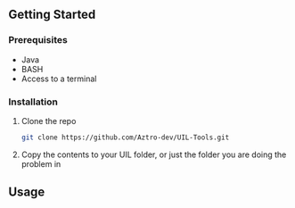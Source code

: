 <!-- GETTING STARTED -->
## Getting Started

### Prerequisites

* Java
* BASH
* Access to a terminal

### Installation

1. Clone the repo
   ```sh
   git clone https://github.com/Aztro-dev/UIL-Tools.git
   ```
2. Copy the contents to your UIL folder, or just the folder you are doing the problem in

<!-- USAGE EXAMPLES -->
## Usage
